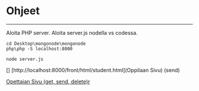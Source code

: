 # Ohjeet

---------------------------------------------------------------------------------

Aloita PHP server.
Aloita server.js nodella vs codessa.

```
cd Desktop\mongonode\mongonode
php\php -S localhost:8000
```

```
node server.js
```


[]
[http://localhost:8000/front/html/student.html](Oppilaan Sivu) (send)

<a href="[#the-header](http://localhost:8000/front/html/teacher.html)">Opettajan Sivu (get, send, delete)r</a>
